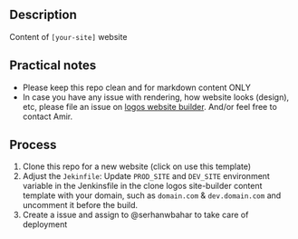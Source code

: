 ## Description

Content of `[your-site]` website 

## Practical notes
- Please keep this repo clean and for markdown content ONLY
- In case you have any issue with rendering, how website looks (design), etc, please file an issue on [logos website builder](https://github.com/acid-info/logos-site-builder/issues). And/or feel free to contact Amir.

## Process
1. Clone this repo for a new website (click on use this template)
2. Adjust the `Jekinfile`: Update `PROD_SITE` and `DEV_SITE` environment variable in the Jenkinsfile in the clone logos site-builder content template with your domain, such as `domain.com` & `dev.domain.com` and uncomment it before the build.
3. Create a issue and assign to @serhanwbahar to take care of deployment
